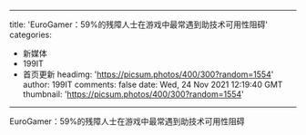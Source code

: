 
---
title: 'EuroGamer：59%的残障人士在游戏中最常遇到助技术可用性阻碍'
categories: 
 - 新媒体
 - 199IT
 - 首页更新
headimg: 'https://picsum.photos/400/300?random=1554'
author: 199IT
comments: false
date: Wed, 24 Nov 2021 12:19:40 GMT
thumbnail: 'https://picsum.photos/400/300?random=1554'
---

<div>   
EuroGamer：59%的残障人士在游戏中最常遇到助技术可用性阻碍  
</div>
            